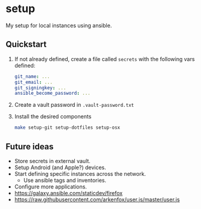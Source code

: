 # setup

My setup for local instances using ansible.

## Quickstart

1. If not already defined, create a file called `secrets` with the following
    vars defined:

    ```yaml
    git_name: ...
    git_email: ...
    git_signingkey: ...
    ansible_become_password: ...
    ```

2. Create a vault password in `.vault-password.txt`
3. Install the desired components

    ```sh
    make setup-git setup-dotfiles setup-osx
    ```

## Future ideas

* Store secrets in external vault.
* Setup Android (and Apple?) devices.
* Start defining specific instances across the network.
    * Use ansible tags and inventories.
* Configure more applications.
* https://galaxy.ansible.com/staticdev/firefox
* https://raw.githubusercontent.com/arkenfox/user.js/master/user.js
